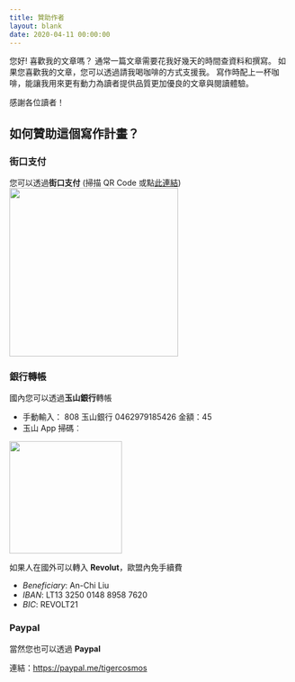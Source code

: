 ```yaml
---
title: 贊助作者
layout: blank
date: 2020-04-11 00:00:00
---
```


您好! 
喜歡我的文章嗎？
通常一篇文章需要花我好幾天的時間查資料和撰寫。
如果您喜歡我的文章，您可以透過請我喝咖啡的方式支援我。
寫作時配上一杯咖啡，能讓我用來更有動力為讀者提供品質更加優良的文章與閱讀體驗。

感謝各位讀者！

## 如何贊助這個寫作計畫？

### 街口支付

您可以透過**街口支付** (掃描 QR Code 或點[此連結](https://www.jkopay.com/transfer?j=Transfer:900347084))
<img src="https://user-images.githubusercontent.com/18013815/79032620-8ef92100-7bda-11ea-8c29-f4f1a3be8fdb.png" width="300px">

### 銀行轉帳

國內您可以透過**玉山銀行**轉帳
- 手動輸入： 808 玉山銀行 0462979185426 金額：45
- 玉山 App 掃碼︰
<img src="https://user-images.githubusercontent.com/18013815/118236826-252c0480-b4c9-11eb-856d-b907dcc3a989.png" width="200px">

如果人在國外可以轉入 **Revolut**，歐盟內免手續費
- *Beneficiary*: An-Chi Liu
- *IBAN*: LT13 3250 0148 8958 7620
- *BIC*: REVOLT21

### Paypal

當然您也可以透過 **Paypal**

連結：https://paypal.me/tigercosmos
